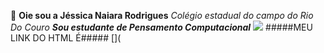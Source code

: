 &#128126; 
 **Oie sou a Jéssica Naiara Rodrigues**
*Colégio estadual do campo do Rio Do Couro*
***Sou estudante de Pensamento Computacional***
![](https://play.google.com/store/apps/details?id=in.vineetsirohi.htmlreader&hl=pt&gl=US)
#####MEU LINK DO HTML É#####
[](

